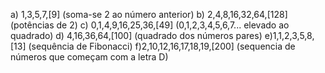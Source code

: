 a) 1,3,5,7,[9] (soma-se 2 ao número anterior)
b) 2,4,8,16,32,64,[128] (potências de 2)
c) 0,1,4,9,16,25,36,[49] (0,1,2,3,4,5,6,7... elevado ao quadrado)
d) 4,16,36,64,[100] (quadrado dos números pares)
e)1,1,2,3,5,8,[13] (sequência de Fibonacci)
f)2,10,12,16,17,18,19,[200] (sequencia de números que começam com a letra D)